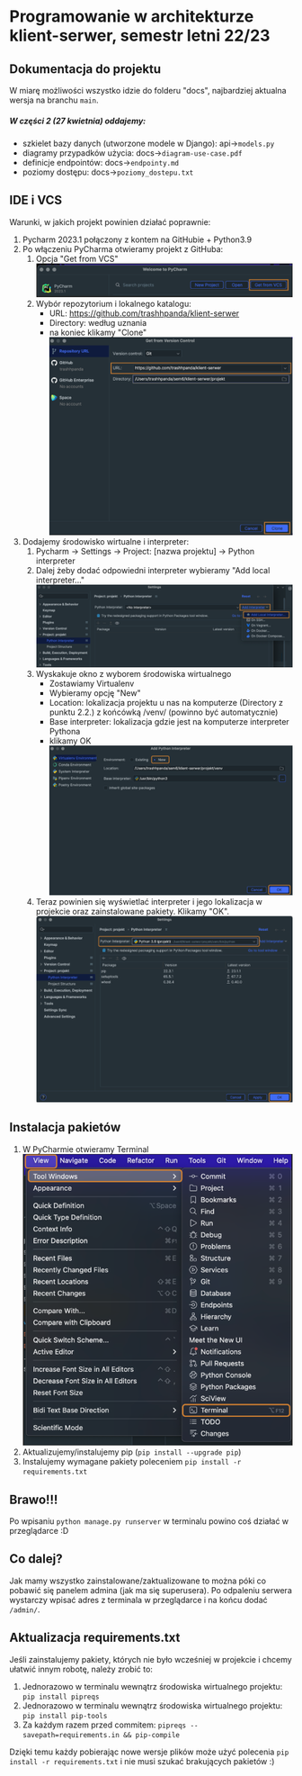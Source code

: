 # Programowanie w architekturze klient-serwer, semestr letni 22/23

## Dokumentacja do projektu

W miarę możliwości wszystko idzie do folderu "docs", najbardziej aktualna wersja na branchu `main`.

##### W części 2 (27 kwietnia) oddajemy:
- szkielet bazy danych (utworzone modele w Django):  api->`models.py`
- diagramy przypadków użycia: docs->`diagram-use-case.pdf`
- definicje endpointów: docs->`endpointy.md`
- poziomy dostępu: docs->`poziomy_dostepu.txt`

## IDE i VCS
Warunki, w jakich projekt powinien działać poprawnie:

1. Pycharm 2023.1 połączony z kontem na GitHubie + Python3.9
2. Po włączeniu PyCharma otwieramy projekt z GitHuba:
   1. Opcja "Get from VCS"
      ![setup01](/docs/img/setup01.png?raw=true)
   2. Wybór repozytorium i lokalnego katalogu:
      - URL: https://github.com/trashhpanda/klient-serwer
      - Directory: według uznania
      - na koniec klikamy "Clone"
      ![setup02](/docs/img/setup02.png?raw=true)
3. Dodajemy środowisko wirtualne i interpreter:
   1. Pycharm -> Settings -> Project: [nazwa projektu] -> Python interpreter
   2. Dalej żeby dodać odpowiedni interpreter wybieramy "Add local interpreter..."
      ![setup03](/docs/img/setup03.png?raw=true)
   3. Wyskakuje okno z wyborem środowiska wirtualnego
      - Zostawiamy Virtualenv
      - Wybieramy opcję "New"
      - Location: lokalizacja projektu u nas na komputerze (Directory z punktu 2.2.) z końcówką /venv/ (powinno być automatycznie)
      - Base interpreter: lokalizacja gdzie jest na komputerze interpreter Pythona
      - klikamy OK
      ![setup04](/docs/img/setup04.png?raw=true)
   4. Teraz powinien się wyświetlać interpreter i jego lokalizacja w projekcie oraz zainstalowane pakiety. Klikamy "OK".
      ![setup05](/docs/img/setup05.png?raw=true)


## Instalacja pakietów

1. W PyCharmie otwieramy Terminal
   ![setup06](/docs/img/setup06.png?raw=true)
2. Aktualizujemy/instalujemy pip (`pip install --upgrade pip`)
3. Instalujemy wymagane pakiety poleceniem `pip install -r requirements.txt`


## Brawo!!!
Po wpisaniu `python manage.py runserver` w terminalu powino coś działać w przeglądarce :D


## Co dalej?
Jak mamy wszystko zainstalowane/zaktualizowane to można póki co pobawić się panelem admina (jak ma się superusera).
Po odpaleniu serwera wystarczy wpisać adres z terminala w przeglądarce i na końcu dodać `/admin/`.


## Aktualizacja requirements.txt
Jeśli zainstalujemy pakiety, których nie było wcześniej w projekcie i chcemy ułatwić innym robotę, należy zrobić to:

1. Jednorazowo w terminalu wewnątrz środowiska wirtualnego projektu: `pip install pipreqs`
2. Jednorazowo w terminalu wewnątrz środowiska wirtualnego projektu: `pip install pip-tools`
3. Za każdym razem przed commitem: `pipreqs --savepath=requirements.in && pip-compile`

Dzięki temu każdy pobierając nowe wersje plików może użyć polecenia `pip install -r requirements.txt` i nie musi szukać brakujących pakietów :)